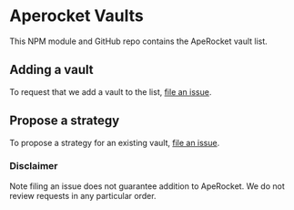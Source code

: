 # Aperocket Vaults
This NPM module and GitHub repo contains the ApeRocket vault list.

## Adding a vault
To request that we add a vault to the list, [file an issue](https://github.com/ApeRocket-Labs/vaults/issues/new?assignees=&labels=vault+request&template=adding-a-vault.md&title=Vault%3A+Add+%7BTOKEN_NAME%7D+%28%7BTOKEN_SYMBOL%7D%29+-+%7BTOKEN_PLATFORM%7D).


## Propose a strategy
To propose a strategy for an existing vault, [file an issue](https://github.com/ApeRocket-Labs/vaults/issues/new?assignees=&labels=strategy+proposal&template=strategy-proposal.md&title=Strategy%3A+Proposal+for+%7BVAULT_NAME%7D).

### Disclaimer
Note filing an issue does not guarantee addition to ApeRocket. We do not review requests in any particular order.